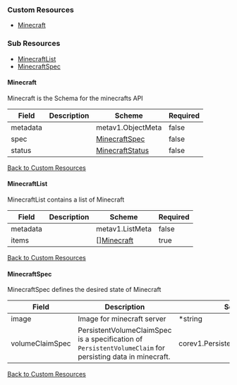 
### Custom Resources

* [Minecraft](#minecraft)

### Sub Resources

* [MinecraftList](#minecraftlist)
* [MinecraftSpec](#minecraftspec)

#### Minecraft

Minecraft is the Schema for the minecrafts API

| Field | Description | Scheme | Required |
| ----- | ----------- | ------ | -------- |
| metadata |  | metav1.ObjectMeta | false |
| spec |  | [MinecraftSpec](#minecraftspec) | false |
| status |  | [MinecraftStatus](#minecraftstatus) | false |

[Back to Custom Resources](#custom-resources)

#### MinecraftList

MinecraftList contains a list of Minecraft

| Field | Description | Scheme | Required |
| ----- | ----------- | ------ | -------- |
| metadata |  | metav1.ListMeta | false |
| items |  | [][Minecraft](#minecraft) | true |

[Back to Custom Resources](#custom-resources)

#### MinecraftSpec

MinecraftSpec defines the desired state of Minecraft

| Field | Description | Scheme | Required |
| ----- | ----------- | ------ | -------- |
| image | Image for minecraft server | *string | false |
| volumeClaimSpec | PersistentVolumeClaimSpec is a specification of `PersistentVolumeClaim` for persisting data in minecraft. | corev1.PersistentVolumeClaimSpec | true |

[Back to Custom Resources](#custom-resources)
